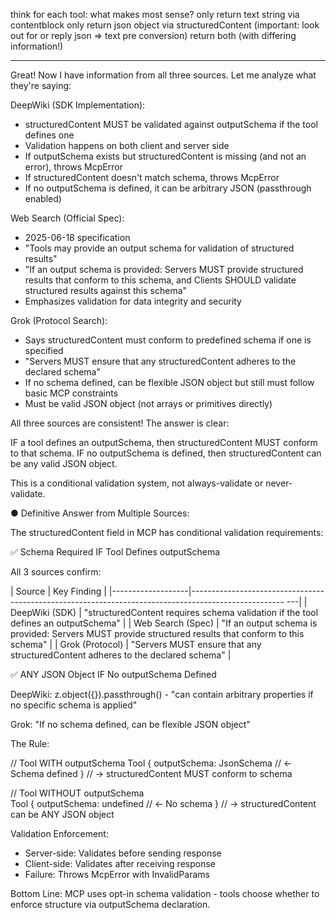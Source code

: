 think for each tool:
  what makes most sense?
    only return text string via contentblock
    only return json object via structuredContent (important: look out for or reply json => text pre conversion)
    return both (with differing information!)




---

 Great! Now I have information from all three sources. Let me analyze what they're saying:

  DeepWiki (SDK Implementation):
  - structuredContent MUST be validated against outputSchema if the tool defines one
  - Validation happens on both client and server side
  - If outputSchema exists but structuredContent is missing (and not an error), throws McpError
  - If structuredContent doesn't match schema, throws McpError
  - If no outputSchema is defined, it can be arbitrary JSON (passthrough enabled)

  Web Search (Official Spec):
  - 2025-06-18 specification 
  - "Tools may provide an output schema for validation of structured results"
  - "If an output schema is provided: Servers MUST provide structured results that conform to this schema, and Clients SHOULD 
  validate structured results against this schema"
  - Emphasizes validation for data integrity and security

  Grok (Protocol Search):
  - Says structuredContent must conform to predefined schema if one is specified
  - "Servers MUST ensure that any structuredContent adheres to the declared schema"
  - If no schema defined, can be flexible JSON object but still must follow basic MCP constraints
  - Must be valid JSON object (not arrays or primitives directly)

  All three sources are consistent! The answer is clear:

  IF a tool defines an outputSchema, then structuredContent MUST conform to that schema.
  IF no outputSchema is defined, then structuredContent can be any valid JSON object.

  This is a conditional validation system, not always-validate or never-validate.

● Definitive Answer from Multiple Sources:

  The structuredContent field in MCP has conditional validation requirements:

  ✅ Schema Required IF Tool Defines outputSchema

  All 3 sources confirm:

  | Source            | Key Finding
     |
  |-------------------|-----------------------------------------------------------------------------------------------------
  ---|
  | DeepWiki (SDK)    | "structuredContent requires schema validation if the tool defines an outputSchema"
     |
  | Web Search (Spec) | "If an output schema is provided: Servers MUST provide structured results that conform to this
  schema" |
  | Grok (Protocol)   | "Servers MUST ensure that any structuredContent adheres to the declared schema"
     |

  ✅ ANY JSON Object IF No outputSchema Defined

  DeepWiki: z.object({}).passthrough() - "can contain arbitrary properties if no specific schema is applied"

  Grok: "If no schema defined, can be flexible JSON object"

  The Rule:

  // Tool WITH outputSchema
  Tool {
    outputSchema: JsonSchema  // ← Schema defined
  }
  // → structuredContent MUST conform to schema

  // Tool WITHOUT outputSchema  
  Tool {
    outputSchema: undefined   // ← No schema
  }
  // → structuredContent can be ANY JSON object

  Validation Enforcement:

  - Server-side: Validates before sending response
  - Client-side: Validates after receiving response
  - Failure: Throws McpError with InvalidParams

  Bottom Line: MCP uses opt-in schema validation - tools choose whether to enforce structure via outputSchema declaration.